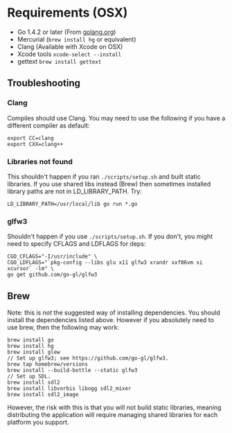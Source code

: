 # Requirements (OSX)

 - Go 1.4.2 or later (From [golang.org](http://golang.org))
 - Mercurial (`brew install hg` or equivalent)
 - Clang (Available with Xcode on OSX)
 - Xcode tools `xcode-select --install`
 - gettext `brew install gettext`

## Troubleshooting

### Clang

Compiles should use Clang.  You may need to use the following if you
have a different compiler as default:

    export CC=clang
    export CXX=clang++

### Libraries not found

This shouldn't happen if you ran `./scripts/setup.sh` and built static
libraries.  If you use shared libs instead (Brew) then sometimes
installed library paths are not in LD_LIBRARY_PATH. Try:

    LD_LIBRARY_PATH=/usr/local/lib go run *.go

### glfw3

Shouldn't happen if you use `./scripts/setup.sh`.  If you don't, you
might need to specify CFLAGS and LDFLAGS for deps:

    CGO_CFLAGS="-I/usr/include" \
    CGO_LDFLAGS="`pkg-config --libs glu x11 glfw3 xrandr xxf86vm xi xcursor` -lm" \
    go get github.com/go-gl/glfw3

## Brew
Note: this is *not* the suggested way of installing dependencies.  You should
install the dependencies listed above.  However if you absolutely need to use
brew, then the following may work:

    brew install go
    brew install hg
    brew install glew
    // Set up glfw3; see https://github.com/go-gl/glfw3.
    brew tap homebrew/versions
    brew install --build-bottle --static glfw3
    // Set up SDL.
    brew install sdl2
    brew install libvorbis libogg sdl2_mixer
    brew install sdl2_image

However, the risk with this is that you will not build static libraries,
meaning distributing the application will require managing shared libraries
for each platform you support.
